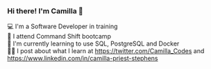 ### Hi there! I'm Camilla 👋

💻 I'm a Software Developer in training<br>
🚀 I attend Command Shift bootcamp<br>
🧰 I'm currently learning to use SQL, PostgreSQL and Docker<br>
✍🏻 I post about what I learn at https://twitter.com/Camilla_Codes and https://www.linkedin.com/in/camilla-priest-stephens<br>                                                                                            

 


